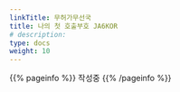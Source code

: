 ```yaml
---
linkTitle: 무허가무선국
title: 나의 첫 호출부호 JA6KOR
# description: 
type: docs
weight: 10
---
```


{{% pageinfo %}}
작성중
{{% /pageinfo %}} 